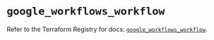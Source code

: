 # `google_workflows_workflow`

Refer to the Terraform Registry for docs: [`google_workflows_workflow`](https://registry.terraform.io/providers/hashicorp/google-beta/5.36.0/docs/resources/google_workflows_workflow).
